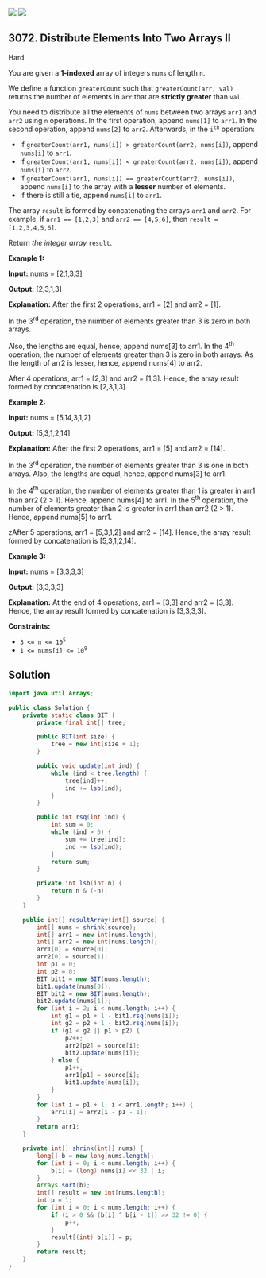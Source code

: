 [![](https://img.shields.io/github/stars/javadev/LeetCode-in-Java?label=Stars&style=flat-square)](https://github.com/javadev/LeetCode-in-Java)
[![](https://img.shields.io/github/forks/javadev/LeetCode-in-Java?label=Fork%20me%20on%20GitHub%20&style=flat-square)](https://github.com/javadev/LeetCode-in-Java/fork)

## 3072\. Distribute Elements Into Two Arrays II

Hard

You are given a **1-indexed** array of integers `nums` of length `n`.

We define a function `greaterCount` such that `greaterCount(arr, val)` returns the number of elements in `arr` that are **strictly greater** than `val`.

You need to distribute all the elements of `nums` between two arrays `arr1` and `arr2` using `n` operations. In the first operation, append `nums[1]` to `arr1`. In the second operation, append `nums[2]` to `arr2`. Afterwards, in the <code>i<sup>th</sup></code> operation:

*   If `greaterCount(arr1, nums[i]) > greaterCount(arr2, nums[i])`, append `nums[i]` to `arr1`.
*   If `greaterCount(arr1, nums[i]) < greaterCount(arr2, nums[i])`, append `nums[i]` to `arr2`.
*   If `greaterCount(arr1, nums[i]) == greaterCount(arr2, nums[i])`, append `nums[i]` to the array with a **lesser** number of elements.
*   If there is still a tie, append `nums[i]` to `arr1`.

The array `result` is formed by concatenating the arrays `arr1` and `arr2`. For example, if `arr1 == [1,2,3]` and `arr2 == [4,5,6]`, then `result = [1,2,3,4,5,6]`.

Return _the integer array_ `result`.

**Example 1:**

**Input:** nums = [2,1,3,3]

**Output:** [2,3,1,3]

**Explanation:** After the first 2 operations, arr1 = [2] and arr2 = [1]. 

In the 3<sup>rd</sup> operation, the number of elements greater than 3 is zero in both arrays.

Also, the lengths are equal, hence, append nums[3] to arr1. In the 4<sup>th</sup> operation, the number of elements greater than 3 is zero in both arrays. As the length of arr2 is lesser, hence, append nums[4] to arr2. 

After 4 operations, arr1 = [2,3] and arr2 = [1,3]. Hence, the array result formed by concatenation is [2,3,1,3].

**Example 2:**

**Input:** nums = [5,14,3,1,2]

**Output:** [5,3,1,2,14]

**Explanation:** After the first 2 operations, arr1 = [5] and arr2 = [14]. 

In the 3<sup>rd</sup> operation, the number of elements greater than 3 is one in both arrays. Also, the lengths are equal, hence, append nums[3] to arr1. 

In the 4<sup>th</sup> operation, the number of elements greater than 1 is greater in arr1 than arr2 (2 > 1). Hence, append nums[4] to arr1. In the 5<sup>th</sup> operation, the number of elements greater than 2 is greater in arr1 than arr2 (2 > 1). Hence, append nums[5] to arr1. 

zAfter 5 operations, arr1 = [5,3,1,2] and arr2 = [14]. Hence, the array result formed by concatenation is [5,3,1,2,14].

**Example 3:**

**Input:** nums = [3,3,3,3]

**Output:** [3,3,3,3]

**Explanation:** At the end of 4 operations, arr1 = [3,3] and arr2 = [3,3]. Hence, the array result formed by concatenation is [3,3,3,3].

**Constraints:**

*   <code>3 <= n <= 10<sup>5</sup></code>
*   <code>1 <= nums[i] <= 10<sup>9</sup></code>

## Solution

```java
import java.util.Arrays;

public class Solution {
    private static class BIT {
        private final int[] tree;

        public BIT(int size) {
            tree = new int[size + 1];
        }

        public void update(int ind) {
            while (ind < tree.length) {
                tree[ind]++;
                ind += lsb(ind);
            }
        }

        public int rsq(int ind) {
            int sum = 0;
            while (ind > 0) {
                sum += tree[ind];
                ind -= lsb(ind);
            }
            return sum;
        }

        private int lsb(int n) {
            return n & (-n);
        }
    }

    public int[] resultArray(int[] source) {
        int[] nums = shrink(source);
        int[] arr1 = new int[nums.length];
        int[] arr2 = new int[nums.length];
        arr1[0] = source[0];
        arr2[0] = source[1];
        int p1 = 0;
        int p2 = 0;
        BIT bit1 = new BIT(nums.length);
        bit1.update(nums[0]);
        BIT bit2 = new BIT(nums.length);
        bit2.update(nums[1]);
        for (int i = 2; i < nums.length; i++) {
            int g1 = p1 + 1 - bit1.rsq(nums[i]);
            int g2 = p2 + 1 - bit2.rsq(nums[i]);
            if (g1 < g2 || p1 > p2) {
                p2++;
                arr2[p2] = source[i];
                bit2.update(nums[i]);
            } else {
                p1++;
                arr1[p1] = source[i];
                bit1.update(nums[i]);
            }
        }
        for (int i = p1 + 1; i < arr1.length; i++) {
            arr1[i] = arr2[i - p1 - 1];
        }
        return arr1;
    }

    private int[] shrink(int[] nums) {
        long[] b = new long[nums.length];
        for (int i = 0; i < nums.length; i++) {
            b[i] = (long) nums[i] << 32 | i;
        }
        Arrays.sort(b);
        int[] result = new int[nums.length];
        int p = 1;
        for (int i = 0; i < nums.length; i++) {
            if (i > 0 && (b[i] ^ b[i - 1]) >> 32 != 0) {
                p++;
            }
            result[(int) b[i]] = p;
        }
        return result;
    }
}
```